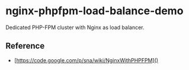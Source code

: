 # nginx-phpfpm-load-balance-demo

Dedicated PHP-FPM cluster with Nginx as load balancer.

## Reference

- [https://code.google.com/p/sna/wiki/NginxWithPHPFPM]()
